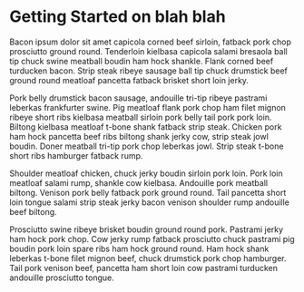 <!--
template = post
title = Super Cool Blog Post 1
-->
# Getting Started on blah blah
Bacon ipsum dolor sit amet capicola corned beef sirloin, fatback pork chop prosciutto ground round. Tenderloin kielbasa capicola salami bresaola ball tip chuck swine meatball boudin ham hock shankle. Flank corned beef turducken bacon. Strip steak ribeye sausage ball tip chuck drumstick beef ground round meatloaf pancetta fatback brisket short loin jerky.

Pork belly drumstick bacon sausage, andouille tri-tip ribeye pastrami leberkas frankfurter swine. Pig meatloaf flank pork chop ham filet mignon ribeye short ribs kielbasa meatball sirloin pork belly tail pork pork loin. Biltong kielbasa meatloaf t-bone shank fatback strip steak. Chicken pork ham hock pancetta beef ribs biltong shank jerky cow, strip steak jowl boudin. Doner meatball tri-tip pork chop leberkas jowl. Strip steak t-bone short ribs hamburger fatback rump.

Shoulder meatloaf chicken, chuck jerky boudin sirloin pork loin. Pork loin meatloaf salami rump, shankle cow kielbasa. Andouille pork meatball biltong. Venison pork belly fatback pork ground round. Tail pancetta short loin tongue salami strip steak jerky bacon venison shoulder rump andouille beef biltong.

Prosciutto swine ribeye brisket boudin ground round pork. Pastrami jerky ham hock pork chop. Cow jerky rump fatback prosciutto chuck pastrami pig boudin pork loin spare ribs ham hock ground round. Ham hock shank leberkas t-bone filet mignon beef, chuck drumstick pork chop hamburger. Tail pork venison beef, pancetta ham short loin cow pastrami turducken andouille prosciutto tongue.